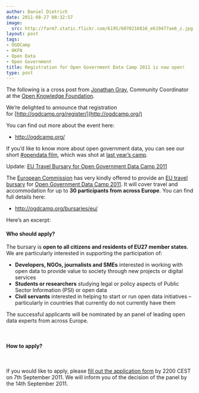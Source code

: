 ```yaml
---
author: Daniel Dietrich
date: 2011-08-27 08:32:57
image:
  src: http://farm7.static.flickr.com/6195/6070216816_e619477ae6_z.jpg
layout: post
tags:
- OGDCamp
- OKFN
- Open Data
- Open Government
title: Registration for Open Government Data Camp 2011 is now open!
type: post
---
```


The following is a cross post from [Jonathan Gray](http://jonathangray.org/), Community Coordinator at the [Open Knowledge Foundation](http://www.okfn.org/).

We’re delighted to announce that registration for [http://ogdcamp.org/register/](http://ogdcamp.org/)

You can find out more about the event here:

* <http://ogdcamp.org/>

If you’d like to know more about open government data, you can see our short [#opendata film](http://opengovernmentdata.org/film/), which was shot at [last year’s camp](http://opengovernmentdata.org/camp2010/after/).

Update: [EU Travel Bursary for Open Government Data Camp 2011](http://blog.okfn.org/2011/08/24/eu-travel-bursary-for-open-government-data-camp-2011/)

The [European Commission](http://ec.europa.eu/index_en.htm) has very kindly offered to provide an [EU travel bursary](http://ogdcamp.org/bursaries/eu/) for [Open Government Data Camp 2011](http://ogdcamp.org/). It will cover travel and accommodation for up to **30 participants from across Europe**. You can find full details here:

* <http://ogdcamp.org/bursaries/eu/>

Here’s an excerpt:

#### Who should apply?

The bursary is **open to all citizens and residents of EU27 member states**. We are particularly interested in supporting the participation of:

* **Developers, NGOs, journalists and SMEs** interested in working with open data to provide value to society through new projects or digital services  
* **Students or researchers** studying legal or policy aspects of Public Sector Information (PSI) or open data  
* **Civil servants** interested in helping to start or run open data initiatives – particularly in countries that currently do not currently have them

The successful applicants will be nominated by an panel of leading open data experts from across Europe.

 

#### How to apply?

 

If you would like to apply, please [fill out the application form](http://bit.ly/ogdcamp2011-eutravel) by 2200 CEST on 7th September 2011. We will inform you of the decision of the panel by the 14th September 2011.